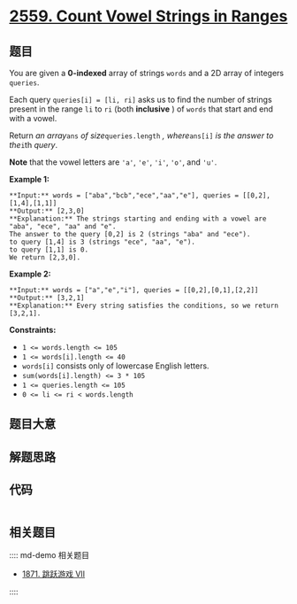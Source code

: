 # [2559. Count Vowel Strings in Ranges](https://leetcode.com/problems/count-vowel-strings-in-ranges)

## 题目

You are given a **0-indexed** array of strings `words` and a 2D array of
integers `queries`.

Each query `queries[i] = [li, ri]` asks us to find the number of strings
present in the range `li` to `ri` (both **inclusive** ) of `words` that start
and end with a vowel.

Return _an array_`ans` _of size_`queries.length` _, where_`ans[i]` _is the
answer to the_`i`th _query_.

**Note** that the vowel letters are `'a'`, `'e'`, `'i'`, `'o'`, and `'u'`.



**Example 1:**

    
    
    **Input:** words = ["aba","bcb","ece","aa","e"], queries = [[0,2],[1,4],[1,1]]
    **Output:** [2,3,0]
    **Explanation:** The strings starting and ending with a vowel are "aba", "ece", "aa" and "e".
    The answer to the query [0,2] is 2 (strings "aba" and "ece").
    to query [1,4] is 3 (strings "ece", "aa", "e").
    to query [1,1] is 0.
    We return [2,3,0].
    

**Example 2:**

    
    
    **Input:** words = ["a","e","i"], queries = [[0,2],[0,1],[2,2]]
    **Output:** [3,2,1]
    **Explanation:** Every string satisfies the conditions, so we return [3,2,1].



**Constraints:**

  * `1 <= words.length <= 105`
  * `1 <= words[i].length <= 40`
  * `words[i]` consists only of lowercase English letters.
  * `sum(words[i].length) <= 3 * 105`
  * `1 <= queries.length <= 105`
  * `0 <= li <= ri < words.length`


## 题目大意

## 解题思路

## 代码

```javascript

```

## 相关题目

:::: md-demo 相关题目
- [1871. 跳跃游戏 VII](https://leetcode.com/problems/jump-game-vii)

::::
